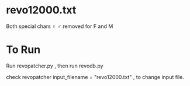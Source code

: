 # revo12000.txt

Both special chars ♀ ♂ removed for F and M

# To Run

Run revopatcher.py , then run revodb.py

check revopatcher input_filename = "revo12000.txt" , to change input file.